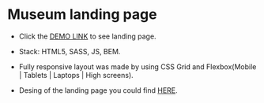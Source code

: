 # Museum landing page
 
* Click the [DEMO LINK](https://artem-chornyi.github.io/Museum/) to see landing page.

* Stack: HTML5, SASS, JS, BEM.
* Fully responsive layout was made by using CSS Grid and Flexbox(Mobile | Tablets | Laptops | High screens).
* Desing of the landing page you could find [HERE](https://www.figma.com/file/cRBCqE06cDrY3s4jX7h3iY/%D0%9D%D0%90%D0%9C%D0%A3-(Edit)?node-id=0%3A1).

